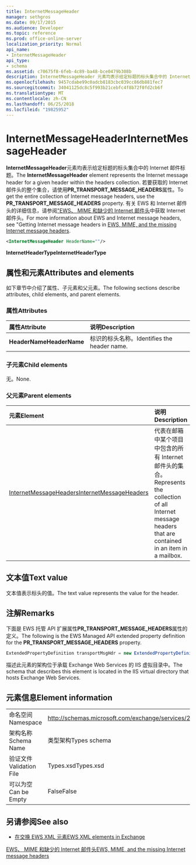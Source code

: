 ```yaml
---
title: InternetMessageHeader
manager: sethgros
ms.date: 09/17/2015
ms.audience: Developer
ms.topic: reference
ms.prod: office-online-server
localization_priority: Normal
api_name:
- InternetMessageHeader
api_type:
- schema
ms.assetid: c70675f8-6feb-4c89-ba48-bce0479b308b
description: InternetMessageHeader 元素均表示给定标题的标头集合中的 Internet 邮件标题。 若要获取的 Internet 邮件头的整个集合，请使用 PR_TRANSPORT_MESSAGE_HEADERS 属性。 有关 EWS 和 Internet 邮件头、 seeGetting EWS、 MIME 和缺少的 Internet 邮件头中的 Internet 邮件头的详细信息。
ms.openlocfilehash: 9457cdabe99c0adcb8183cbc039cc86db881fec7
ms.sourcegitcommit: 34041125dc8c5f993b21cebfc4f8b72f0fd2cb6f
ms.translationtype: MT
ms.contentlocale: zh-CN
ms.lasthandoff: 06/25/2018
ms.locfileid: "19825952"
---
```

# <a name="internetmessageheader"></a><span data-ttu-id="58415-105">InternetMessageHeader</span><span class="sxs-lookup"><span data-stu-id="58415-105">InternetMessageHeader</span></span>

<span data-ttu-id="58415-106">**InternetMessageHeader**元素均表示给定标题的标头集合中的 Internet 邮件标题。</span><span class="sxs-lookup"><span data-stu-id="58415-106">The **InternetMessageHeader** element represents the Internet message header for a given header within the headers collection.</span></span> <span data-ttu-id="58415-107">若要获取的 Internet 邮件头的整个集合，请使用**PR_TRANSPORT_MESSAGE_HEADERS**属性。</span><span class="sxs-lookup"><span data-stu-id="58415-107">To get the entire collection of Internet message headers, use the **PR_TRANSPORT_MESSAGE_HEADERS** property.</span></span> <span data-ttu-id="58415-108">有关 EWS 和 Internet 邮件头的详细信息，请参阅["EWS、 MIME 和缺少的 Internet 邮件头](http://msdn.microsoft.com/en-us/library/exchange/hh545614%28v=exchg.140%29.aspx)中获取 Internet 邮件头。</span><span class="sxs-lookup"><span data-stu-id="58415-108">For more information about EWS and Internet message headers, see "Getting Internet message headers in [EWS, MIME, and the missing Internet message headers](http://msdn.microsoft.com/en-us/library/exchange/hh545614%28v=exchg.140%29.aspx).</span></span>
  
```XML
<InternetMessageHeader HeaderName=""/>
```

 <span data-ttu-id="58415-109">**InternetHeaderType**</span><span class="sxs-lookup"><span data-stu-id="58415-109">**InternetHeaderType**</span></span>
## <a name="attributes-and-elements"></a><span data-ttu-id="58415-110">属性和元素</span><span class="sxs-lookup"><span data-stu-id="58415-110">Attributes and elements</span></span>

<span data-ttu-id="58415-111">如下章节中介绍了属性、子元素和父元素。</span><span class="sxs-lookup"><span data-stu-id="58415-111">The following sections describe attributes, child elements, and parent elements.</span></span>
  
### <a name="attributes"></a><span data-ttu-id="58415-112">属性</span><span class="sxs-lookup"><span data-stu-id="58415-112">Attributes</span></span>

|<span data-ttu-id="58415-113">**属性**</span><span class="sxs-lookup"><span data-stu-id="58415-113">**Attribute**</span></span>|<span data-ttu-id="58415-114">**说明**</span><span class="sxs-lookup"><span data-stu-id="58415-114">**Description**</span></span>|
|:-----|:-----|
|<span data-ttu-id="58415-115">**HeaderName**</span><span class="sxs-lookup"><span data-stu-id="58415-115">**HeaderName**</span></span> <br/> |<span data-ttu-id="58415-116">标识的标头名称。</span><span class="sxs-lookup"><span data-stu-id="58415-116">Identifies the header name.</span></span>  <br/> |
   
### <a name="child-elements"></a><span data-ttu-id="58415-117">子元素</span><span class="sxs-lookup"><span data-stu-id="58415-117">Child elements</span></span>

<span data-ttu-id="58415-118">无。</span><span class="sxs-lookup"><span data-stu-id="58415-118">None.</span></span>
  
### <a name="parent-elements"></a><span data-ttu-id="58415-119">父元素</span><span class="sxs-lookup"><span data-stu-id="58415-119">Parent elements</span></span>

|<span data-ttu-id="58415-120">**元素**</span><span class="sxs-lookup"><span data-stu-id="58415-120">**Element**</span></span>|<span data-ttu-id="58415-121">**说明**</span><span class="sxs-lookup"><span data-stu-id="58415-121">**Description**</span></span>|
|:-----|:-----|
|[<span data-ttu-id="58415-122">InternetMessageHeaders</span><span class="sxs-lookup"><span data-stu-id="58415-122">InternetMessageHeaders</span></span>](internetmessageheaders.md) <br/> |<span data-ttu-id="58415-123">代表在邮箱中某个项目中包含的所有 Internet 邮件头的集合。</span><span class="sxs-lookup"><span data-stu-id="58415-123">Represents the collection of all Internet message headers that are contained in an item in a mailbox.</span></span>  <br/> |
   
## <a name="text-value"></a><span data-ttu-id="58415-124">文本值</span><span class="sxs-lookup"><span data-stu-id="58415-124">Text value</span></span>

<span data-ttu-id="58415-125">文本值表示标头的值。</span><span class="sxs-lookup"><span data-stu-id="58415-125">The text value represents the value for the header.</span></span>
  
## <a name="remarks"></a><span data-ttu-id="58415-126">注解</span><span class="sxs-lookup"><span data-stu-id="58415-126">Remarks</span></span>

<span data-ttu-id="58415-127">下面是 EWS 托管 API 扩展属性**PR_TRANSPORT_MESSAGE_HEADERS**属性的定义。</span><span class="sxs-lookup"><span data-stu-id="58415-127">The following is the EWS Managed API extended property definition for the **PR_TRANSPORT_MESSAGE_HEADERS** property.</span></span> 
  
```cs
ExtendedPropertyDefinition transportMsgHdr = new ExtendedPropertyDefinition(0x007D, MapiPropertyType.String);
```

<span data-ttu-id="58415-128">描述此元素的架构位于承载 Exchange Web Services 的 IIS 虚拟目录中。</span><span class="sxs-lookup"><span data-stu-id="58415-128">The schema that describes this element is located in the IIS virtual directory that hosts Exchange Web Services.</span></span>
  
## <a name="element-information"></a><span data-ttu-id="58415-129">元素信息</span><span class="sxs-lookup"><span data-stu-id="58415-129">Element information</span></span>

|||
|:-----|:-----|
|<span data-ttu-id="58415-130">命名空间</span><span class="sxs-lookup"><span data-stu-id="58415-130">Namespace</span></span>  <br/> |http://schemas.microsoft.com/exchange/services/2006/types  <br/> |
|<span data-ttu-id="58415-131">架构名称</span><span class="sxs-lookup"><span data-stu-id="58415-131">Schema Name</span></span>  <br/> |<span data-ttu-id="58415-132">类型架构</span><span class="sxs-lookup"><span data-stu-id="58415-132">Types schema</span></span>  <br/> |
|<span data-ttu-id="58415-133">验证文件</span><span class="sxs-lookup"><span data-stu-id="58415-133">Validation File</span></span>  <br/> |<span data-ttu-id="58415-134">Types.xsd</span><span class="sxs-lookup"><span data-stu-id="58415-134">Types.xsd</span></span>  <br/> |
|<span data-ttu-id="58415-135">可以为空</span><span class="sxs-lookup"><span data-stu-id="58415-135">Can be Empty</span></span>  <br/> |<span data-ttu-id="58415-136">False</span><span class="sxs-lookup"><span data-stu-id="58415-136">False</span></span>  <br/> |
   
## <a name="see-also"></a><span data-ttu-id="58415-137">另请参阅</span><span class="sxs-lookup"><span data-stu-id="58415-137">See also</span></span>



- [<span data-ttu-id="58415-138">在交换 EWS XML 元素</span><span class="sxs-lookup"><span data-stu-id="58415-138">EWS XML elements in Exchange</span></span>](ews-xml-elements-in-exchange.md)


[<span data-ttu-id="58415-139">EWS、 MIME 和缺少的 Internet 邮件头</span><span class="sxs-lookup"><span data-stu-id="58415-139">EWS, MIME, and the missing Internet message headers</span></span>](http://msdn.microsoft.com/en-us/library/exchange/hh545614%28v=exchg.140%29.aspx)

